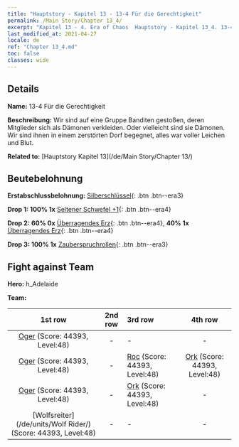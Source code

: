 ```yaml
---
title: "Hauptstory - Kapitel 13 - 13-4 Für die Gerechtigkeit"
permalink: /Main Story/Chapter 13_4/
excerpt: "Kapitel 13 - 4. Era of Chaos  Hauptstory - Kapitel 13_4. 13-4 Für die Gerechtigkeit"
last_modified_at: 2021-04-27
locale: de
ref: "Chapter 13_4.md"
toc: false
classes: wide
---
```


## Details

 **Name:** 13-4 Für die Gerechtigkeit

 **Beschreibung:** Wir sind auf eine Gruppe Banditen gestoßen, deren Mitglieder sich als Dämonen verkleiden. Oder vielleicht sind sie Dämonen. Wir sind ihnen in einem zerstörten Dorf begegnet, alles war voller Leichen und Blut.

 **Related to:** [Hauptstory Kapitel 13](/de/Main Story/Chapter 13/)

## Beutebelohnung

 **Erstabschlussbelohnung:** [Silberschlüssel](/ItemsDE/con_693/){: .btn .btn--era3}

 **Drop 1:** **100% 1x** [Seltener Schwefel +1](/ItemsDE/mat_43/){: .btn .btn--era4}

 **Drop 2:** **60% 0x** [Überragendes Erz](/ItemsDE/mat_33/){: .btn .btn--era4}, **40% 1x** [Überragendes Erz](/ItemsDE/mat_33/){: .btn .btn--era4}

 **Drop 3:** **100% 1x** [Zauberspruchrollen](/ItemsDE/con_694/){: .btn .btn--era3}


## Fight against Team
 **Hero:** h_Adelaide

 **Team:**


  | 1st row | 2nd row | 3rd row | 4th row |
  |:----:|:----:|:----|:----:|
  | [Oger](/de/units/Ogre/) (Score: 44393, Level:48)  | - | - | - |
  | [Oger](/de/units/Ogre/) (Score: 44393, Level:48)  | - | [Roc](/de/units/Roc/) (Score: 44393, Level:48)  | [Ork](/de/units/Orc/) (Score: 44393, Level:48)  |
  | [Oger](/de/units/Ogre/) (Score: 44393, Level:48)  | - | [Ork](/de/units/Orc/) (Score: 44393, Level:48)  | - |
  | [Wolfsreiter](/de/units/Wolf Rider/) (Score: 44393, Level:48)  | - | - | - |


